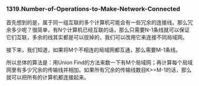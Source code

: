 ### 1319.Number-of-Operations-to-Make-Network-Connected

首先想到的是，属于同一组互联的多个计算机可能会有一些冗余的连接线。那么冗余多少呢？很简单，有N个计算机已经互联的话，那么只需要N-1条线就可以保证它们互联，多余的线其实都是可以拔掉的，我们可以改用它来连接不同局域网。

接下来，我们知道，如果将M个不相连的局域网都互通，那么需要M-1条线。

所以总体的算法是：用Union Find的方法来数一下有M个局域网；再计算每个局域网里有多少冗余的传输线并相加。如果所有冗余的传输线数目K>=M-1的话，那么就可以把所有的计算机都连接起来。
